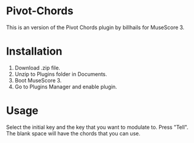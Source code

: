 # Pivot-Chords
This is an version of the Pivot Chords plugin by billhails for MuseScore 3.
# Installation
1.  Download .zip file. 
2.  Unzip to Plugins folder in Documents.
3.  Boot MuseScore 3.
4.  Go to Plugins Manager and enable plugin.
# Usage
Select the initial key and the key that you want to modulate to.  Press "Tell".  The blank space will have the chords that you can use.
